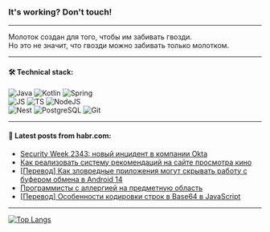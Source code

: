 ### It's working? Don't touch!

---
Молоток создан для того, чтобы им забивать гвозди. <br>
Но это не значит, что гвозди можно забивать только молотком.

---

#### 🛠️ Technical stack:

![Java](https://img.shields.io/badge/Java-informational?logo=Oracle&style=flat&logoColor=white&color=FF4500)
![Kotlin](https://img.shields.io/badge/Kotlin-informational?logo=Kotlin&style=flat&logoColor=white&color=774D97)
![Spring](https://img.shields.io/badge/SpringBoot-informational?logo=SpringBoot&style=flat&logoColor=white&color=6DB33F) <br>
![JS](https://img.shields.io/badge/JS-informational?logo=javaScript&style=flat&logoColor=black&color=F7Df1E)
![TS](https://img.shields.io/badge/TypeScript-informational?logo=typeScript&style=flat&logoColor=black&color=0667A8)
![NodeJS](https://img.shields.io/badge/NodeJS-informational?logo=node.js&style=flat&logoColor=white&color=70A760) <br>
![Nest](https://img.shields.io/badge/NestJS-informational?logo=NestJS&style=flat&logoColor=white&color=E0234E)
![PostgreSQL](https://img.shields.io/badge/PostgreSQL-informational?logo=PostgreSQL&style=flat&logoColor=white&color=DAA520)
![Git](https://img.shields.io/badge/Git-informational?logo=git&style=flat&logoColor=white&color=778899)

___

#### 💬 Latest posts from habr.com:

<!-- BLOG-POST-LIST:START -->
- [Security Week 2343: новый инцидент в компании Okta](https://habr.com/ru/companies/kaspersky/articles/769352/?utm_source=habrahabr&utm_medium=rss&utm_campaign=769352)
- [Как реализовать систему рекомендаций на сайте просмотра кино](https://habr.com/ru/companies/otus/articles/769026/?utm_source=habrahabr&utm_medium=rss&utm_campaign=769026)
- [[Перевод] Как зловредные приложения могут скрывать работу с буфером обмена в Android 14](https://habr.com/ru/companies/ruvds/articles/769320/?utm_source=habrahabr&utm_medium=rss&utm_campaign=769320)
- [Программисты с аллергией на предметную область](https://habr.com/ru/articles/769308/?utm_source=habrahabr&utm_medium=rss&utm_campaign=769308)
- [[Перевод] Особенности кодировки строк в Base64 в JavaScript](https://habr.com/ru/articles/769256/?utm_source=habrahabr&utm_medium=rss&utm_campaign=769256)
<!-- BLOG-POST-LIST:END -->

---
[![Top Langs](https://github-readme-stats-git-master-advtsetting-gmailcom.vercel.app/api/top-langs/?username=zloylis&langs_count=10&hide_title=false&title_color=e6edf3&size_weight=0.5&count_weight=0.5&layout=compact&hide_border=true&theme=dracula)](https://github.com/zloylis)

<!-- ![GitHub stats](https://github-readme-stats-git-master-advtsetting-gmailcom.vercel.app/api?username=zloylis&show_icons=true&hide_border=true&theme=dracula&hide_title=true&include_all_commits=true&count_private=true&hide=contribs&hide_rank=true) -->
